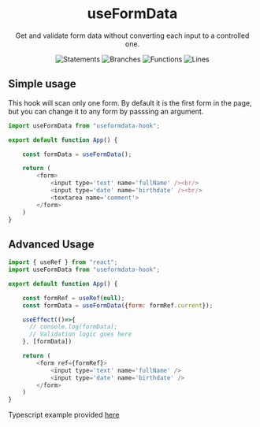 <h1 align="center">useFormData</h1>
<div align="center">Get and validate form data without converting each input to a controlled one.


![Statements](https://img.shields.io/badge/statements-98.64%25-brightgreen.svg?style=flat) ![Branches](https://img.shields.io/badge/branches-84.26%25-yellow.svg?style=flat) ![Functions](https://img.shields.io/badge/functions-100%25-brightgreen.svg?style=flat) ![Lines](https://img.shields.io/badge/lines-98.52%25-brightgreen.svg?style=flat)
</div>

## Simple usage
This hook will scan only one form. By default it is the first form in the page, but you can change it to any form by passsing an argument.
```js
import useFormData from "useformdata-hook";

export default function App() {

    const formData = useFormData();

    return (
        <form>
            <input type='text' name='fullName' /><br/>
            <input type='date' name='birthdate' /><br/>
            <textarea name='comment'>
        </form>
    )
}
```
## Advanced Usage

```js
import { useRef } from "react";
import useFormData from "useformdata-hook";

export default function App() {

    const formRef = useRef(null);
    const formData = useFormData({form: formRef.current});

    useEffect(()=>{
      // console.log(formData);
      // Validation logic goes here
    }, [formData])

    return (
        <form ref={formRef}>
            <input type='text' name='fullName' />
            <input type='date' name='birthdate' />
        </form>
    )
}
```
Typescript example provided [here](https://github.com/ufukbakan/useFormData-hook/tree/main/example)

